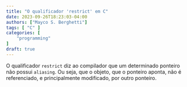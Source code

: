 ```yaml
---
title: "O qualificador 'restrict' em C"
date: 2023-09-26T18:23:03-04:00
authors: ["Mayco S. Berghetti"]
tags: [ "C" ]
categories: [
    "programming"
]
draft: true
---
```


O qualificador `restrict` diz ao compilador que um determinado ponteiro não possui `aliasing`. Ou seja, que o objeto, que o ponteiro aponta, não é referenciado, e principalmente modificado, por outro ponteiro.
<!--stackedit_data:
eyJoaXN0b3J5IjpbNTQ5MDA3MDgyLC01MTEzNzI0OTIsNTQ5MT
kwMDE0LDE5Mjg1NTc5NjgsNTA1OTYyMzQsNzMwOTk4MTE2XX0=

-->